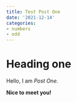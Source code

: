 ```yaml
---
title: Test Post One
date: '2021-12-14'
categories:
- numbers
- odd
---
```


# Heading one

Hello, I am _Post One._

**Nice to meet you!**





